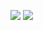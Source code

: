 [![](https://github-readme-stats.vercel.app/api/top-langs/?username=auoeke&layout=compact&langs_count=10&theme=gruvbox)](https://github.com/anuraghazra/github-readme-stats)
[![](https://github-readme-stats.vercel.app/api?username=auoeke&theme=gruvbox)](https://github.com/anuraghazra/github-readme-stats)
